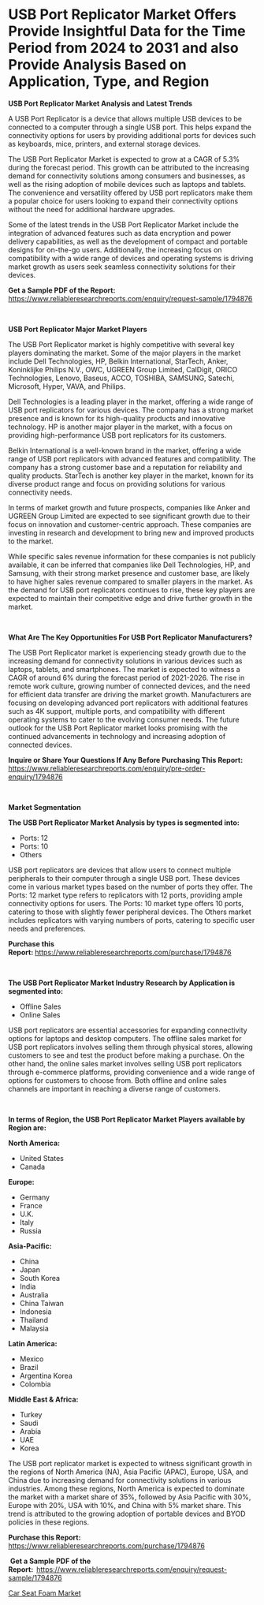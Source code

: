 <p><h1>USB Port Replicator Market Offers Provide Insightful Data for the Time Period from 2024 to 2031 and also Provide Analysis Based on Application, Type, and Region</h1></p><p><strong>USB Port Replicator Market Analysis and Latest Trends</strong></p>
<p><p>A USB Port Replicator is a device that allows multiple USB devices to be connected to a computer through a single USB port. This helps expand the connectivity options for users by providing additional ports for devices such as keyboards, mice, printers, and external storage devices.</p><p>The USB Port Replicator Market is expected to grow at a CAGR of 5.3% during the forecast period. This growth can be attributed to the increasing demand for connectivity solutions among consumers and businesses, as well as the rising adoption of mobile devices such as laptops and tablets. The convenience and versatility offered by USB port replicators make them a popular choice for users looking to expand their connectivity options without the need for additional hardware upgrades.</p><p>Some of the latest trends in the USB Port Replicator Market include the integration of advanced features such as data encryption and power delivery capabilities, as well as the development of compact and portable designs for on-the-go users. Additionally, the increasing focus on compatibility with a wide range of devices and operating systems is driving market growth as users seek seamless connectivity solutions for their devices.</p></p>
<p><strong>Get a Sample PDF of the Report:&nbsp;</strong> <a href="https://www.reliableresearchreports.com/enquiry/request-sample/1794876">https://www.reliableresearchreports.com/enquiry/request-sample/1794876</a></p>
<p>&nbsp;</p>
<p><strong>USB Port Replicator Major Market Players</strong></p>
<p><p>The USB Port Replicator market is highly competitive with several key players dominating the market. Some of the major players in the market include Dell Technologies, HP, Belkin International, StarTech, Anker, Koninklijke Philips N.V., OWC, UGREEN Group Limited, CalDigit, ORICO Technologies, Lenovo, Baseus, ACCO, TOSHIBA, SAMSUNG, Satechi, Microsoft, Hyper, VAVA, and Philips.</p><p>Dell Technologies is a leading player in the market, offering a wide range of USB port replicators for various devices. The company has a strong market presence and is known for its high-quality products and innovative technology. HP is another major player in the market, with a focus on providing high-performance USB port replicators for its customers.</p><p>Belkin International is a well-known brand in the market, offering a wide range of USB port replicators with advanced features and compatibility. The company has a strong customer base and a reputation for reliability and quality products. StarTech is another key player in the market, known for its diverse product range and focus on providing solutions for various connectivity needs.</p><p>In terms of market growth and future prospects, companies like Anker and UGREEN Group Limited are expected to see significant growth due to their focus on innovation and customer-centric approach. These companies are investing in research and development to bring new and improved products to the market.</p><p>While specific sales revenue information for these companies is not publicly available, it can be inferred that companies like Dell Technologies, HP, and Samsung, with their strong market presence and customer base, are likely to have higher sales revenue compared to smaller players in the market. As the demand for USB port replicators continues to rise, these key players are expected to maintain their competitive edge and drive further growth in the market.</p></p>
<p>&nbsp;</p>
<p><strong>What Are The Key Opportunities For USB Port Replicator Manufacturers?</strong></p>
<p><p>The USB Port Replicator market is experiencing steady growth due to the increasing demand for connectivity solutions in various devices such as laptops, tablets, and smartphones. The market is expected to witness a CAGR of around 6% during the forecast period of 2021-2026. The rise in remote work culture, growing number of connected devices, and the need for efficient data transfer are driving the market growth. Manufacturers are focusing on developing advanced port replicators with additional features such as 4K support, multiple ports, and compatibility with different operating systems to cater to the evolving consumer needs. The future outlook for the USB Port Replicator market looks promising with the continued advancements in technology and increasing adoption of connected devices.</p></p>
<p><strong>Inquire or Share Your Questions If Any Before Purchasing This Report:</strong> <a href="https://www.reliableresearchreports.com/enquiry/pre-order-enquiry/1794876">https://www.reliableresearchreports.com/enquiry/pre-order-enquiry/1794876</a></p>
<p>&nbsp;</p>
<p><strong>Market Segmentation</strong></p>
<p><strong>The USB Port Replicator Market Analysis by types is segmented into:</strong></p>
<p><ul><li>Ports: 12</li><li>Ports: 10</li><li>Others</li></ul></p>
<p><p>USB port replicators are devices that allow users to connect multiple peripherals to their computer through a single USB port. These devices come in various market types based on the number of ports they offer. The Ports: 12 market type refers to replicators with 12 ports, providing ample connectivity options for users. The Ports: 10 market type offers 10 ports, catering to those with slightly fewer peripheral devices. The Others market includes replicators with varying numbers of ports, catering to specific user needs and preferences.</p></p>
<p><strong>Purchase this Report:&nbsp;</strong><a href="https://www.reliableresearchreports.com/purchase/1794876">https://www.reliableresearchreports.com/purchase/1794876</a></p>
<p>&nbsp;</p>
<p><strong>The USB Port Replicator Market Industry Research by Application is segmented into:</strong></p>
<p><ul><li>Offline Sales</li><li>Online Sales</li></ul></p>
<p><p>USB port replicators are essential accessories for expanding connectivity options for laptops and desktop computers. The offline sales market for USB port replicators involves selling them through physical stores, allowing customers to see and test the product before making a purchase. On the other hand, the online sales market involves selling USB port replicators through e-commerce platforms, providing convenience and a wide range of options for customers to choose from. Both offline and online sales channels are important in reaching a diverse range of customers.</p></p>
<p>&nbsp;</p>
<p><strong>In terms of Region, the USB Port Replicator Market Players available by Region are:</strong></p>
<p>
    <p> <strong> North America: </strong>
        <ul>
            <li>United States</li>
            <li>Canada</li>
        </ul>
        </p> 
    <p> <strong> Europe: </strong>
        <ul>
            <li>Germany</li>
            <li>France</li>
            <li>U.K.</li>
            <li>Italy</li>
            <li>Russia</li>
        </ul>
        </p> 
    <p> <strong> Asia-Pacific: </strong>
        <ul>
            <li>China</li>
            <li>Japan</li>
            <li>South Korea</li>
            <li>India</li>
            <li>Australia</li>
            <li>China Taiwan</li>
            <li>Indonesia</li>
            <li>Thailand</li>
            <li>Malaysia</li>
        </ul>
        </p> 
    <p> <strong> Latin America: </strong>
        <ul>
            <li>Mexico</li>
            <li>Brazil</li>
            <li>Argentina Korea</li>
            <li>Colombia</li>
        </ul>
        </p> 
    <p> <strong> Middle East & Africa: </strong>
        <ul>
            <li>Turkey</li>
            <li>Saudi</li>
            <li>Arabia</li>
            <li>UAE</li>
            <li>Korea</li>
        </ul>
    </p>
    </p>
<p><p>The USB port replicator market is expected to witness significant growth in the regions of North America (NA), Asia Pacific (APAC), Europe, USA, and China due to increasing demand for connectivity solutions in various industries. Among these regions, North America is expected to dominate the market with a market share of 35%, followed by Asia Pacific with 30%, Europe with 20%, USA with 10%, and China with 5% market share. This trend is attributed to the growing adoption of portable devices and BYOD policies in these regions.</p></p>
<p><strong>Purchase this Report: </strong><a href="https://www.reliableresearchreports.com/purchase/1794876">https://www.reliableresearchreports.com/purchase/1794876</a></p>
<p>&nbsp;<strong>Get a Sample PDF of the Report:&nbsp;&nbsp;</strong><a href="https://www.reliableresearchreports.com/enquiry/request-sample/1794876">https://www.reliableresearchreports.com/enquiry/request-sample/1794876</a></p>
<p><strong></strong></p>
<p><p><a href="https://metal-farmhouse-e95.notion.site/Car-Seat-Foam-Market-Size-Growth-Outlook-from-2024-to-2031-projecting-at-Market-s-Trends-Analysis--e5bffa2464114adfaa034d3c7bc457ad">Car Seat Foam Market</a></p></p>